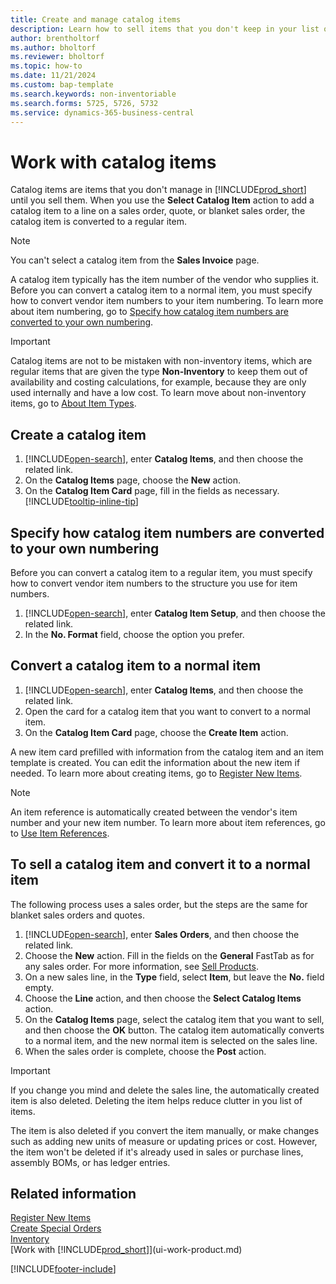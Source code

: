 ```yaml
---
title: Create and manage catalog items
description: Learn how to sell items that you don't keep in your list of items.
author: brentholtorf 
ms.author: bholtorf
ms.reviewer: bholtorf
ms.topic: how-to
ms.date: 11/21/2024
ms.custom: bap-template
ms.search.keywords: non-inventoriable
ms.search.forms: 5725, 5726, 5732
ms.service: dynamics-365-business-central
---
```


# Work with catalog items

Catalog items are items that you don't manage in [!INCLUDE[prod_short](includes/prod_short.md)] until you sell them. When you use the **Select Catalog Item** action to add a catalog item to a line on a sales order, quote, or blanket sales order, the catalog item is converted to a regular item.

> [!NOTE]  
> You can't select a catalog item from the **Sales Invoice** page.

A catalog item typically has the item number of the vendor who supplies it. Before you can convert a catalog item to a normal item, you must specify how to convert vendor item numbers to your item numbering. To learn more about item numbering, go to [Specify how catalog item numbers are converted to your own numbering](#specify-how-catalog-item-numbers-are-converted-to-your-own-numbering).  

> [!IMPORTANT]
> Catalog items are not to be mistaken with non-inventory items, which are regular items that are given the type **Non-Inventory** to keep them out of availability and costing calculations, for example, because they are only used internally and have a low cost. To learn move about non-inventory items, go to [About Item Types](inventory-about-item-types.md).

## Create a catalog item

1. [!INCLUDE[open-search](includes/open-search.md)], enter **Catalog Items**, and then choose the related link.
2. On the **Catalog Items** page, choose the **New** action.
3. On the **Catalog Item Card** page, fill in the fields as necessary. [!INCLUDE[tooltip-inline-tip](includes/tooltip-inline-tip_md.md)]

## Specify how catalog item numbers are converted to your own numbering

Before you can convert a catalog item to a regular item, you must specify how to convert vendor item numbers to the structure you use for item numbers.

1. [!INCLUDE[open-search](includes/open-search.md)], enter **Catalog Item Setup**, and then choose the related link.
2. In the **No. Format** field, choose the option you prefer.

## Convert a catalog item to a normal item

1. [!INCLUDE[open-search](includes/open-search.md)], enter **Catalog Items**, and then choose the related link.
2. Open the card for a catalog item that you want to convert to a normal item.
3. On the **Catalog Item Card** page, choose the **Create Item** action.

A new item card prefilled with information from the catalog item and an item template is created. You can edit the information about the new item if needed. To learn more about creating items, go to [Register New Items](inventory-how-register-new-items.md).

> [!NOTE]  
> An item reference is automatically created between the vendor's item number and your new item number. To learn more about item references, go to [Use Item References](inventory-how-use-item-cross-refs.md).

## To sell a catalog item and convert it to a normal item

The following process uses a sales order, but the steps are the same for blanket sales orders and quotes.

1. [!INCLUDE[open-search](includes/open-search.md)], enter **Sales Orders**, and then choose the related link.
2. Choose the **New** action. Fill in the fields on the **General** FastTab as for any sales order. For more information, see [Sell Products](sales-how-sell-products.md).
3. On a new sales line, in the **Type** field, select **Item**, but leave the **No.** field empty.
4. Choose the **Line** action, and then choose the **Select Catalog Items** action.
5. On the **Catalog Items** page, select the catalog item that you want to sell, and then choose the **OK** button.
   The catalog item automatically converts to a normal item, and the new normal item is selected on the sales line.
6. When the sales order is complete, choose the **Post** action.

> [!IMPORTANT]
> If you change you mind and delete the sales line, the automatically created item is also deleted. Deleting the item helps reduce clutter in you list of items.
>
> The item is also deleted if you convert the item manually, or make changes such as adding new units of measure or updating prices or cost. However, the item won't be deleted if it's already used in sales or purchase lines, assembly BOMs, or has ledger entries.

## Related information

[Register New Items](inventory-how-register-new-items.md)  
[Create Special Orders](sales-how-to-create-special-orders.md)  
[Inventory](inventory-manage-inventory.md)  
[Work with [!INCLUDE[prod_short](includes/prod_short.md)]](ui-work-product.md)  

[!INCLUDE[footer-include](includes/footer-banner.md)]
